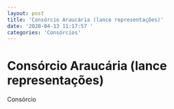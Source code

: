 ```yaml
---
layout: post
title: 'Consórcio Araucária (lance representações)'
date: '2020-04-13 11:17:57 '
categories: 'Consórcios'
---
```


# Consórcio Araucária (lance representações)

Consórcio

